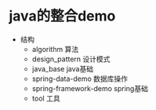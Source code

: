 # java的整合demo

* 结构
  * algorithm 算法
  * design_pattern 设计模式
  * java_base java基础
  * spring-data-demo 数据库操作
  * spring-framework-demo spring基础
  * tool 工具